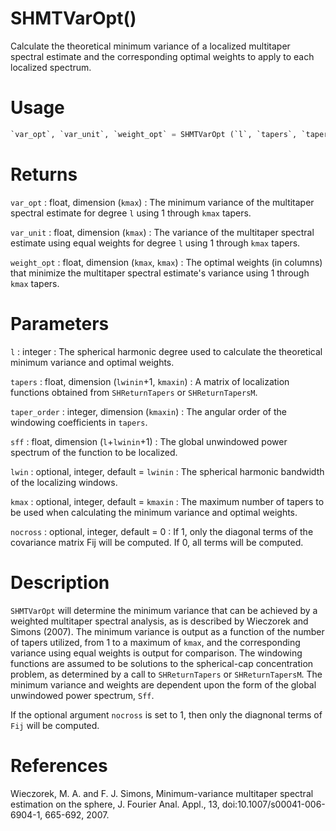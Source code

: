 # SHMTVarOpt()

Calculate the theoretical minimum variance of a localized multitaper spectral estimate and the corresponding optimal weights to apply to each localized spectrum.

# Usage

```python
`var_opt`, `var_unit`, `weight_opt` = SHMTVarOpt (`l`, `tapers`, `taper_order`, `sff`, [`lwin`, `kmax`, `nocross`])
```

# Returns

`var_opt` : float, dimension (`kmax`)
:   The minimum variance of the multitaper spectral estimate for degree `l` using 1 through `kmax` tapers.

`var_unit` : float, dimension (`kmax`)
:   The variance of the multitaper spectral estimate using equal weights for degree `l` using 1 through `kmax` tapers.

`weight_opt` : float, dimension (`kmax`, `kmax`)
:   The optimal weights (in columns) that minimize the multitaper spectral estimate's variance using 1 through `kmax` tapers.

# Parameters

`l` : integer
:   The spherical harmonic degree used to calculate the theoretical minimum variance and optimal weights.

`tapers` : float, dimension (`lwinin`+1, `kmaxin`)
:   A matrix of localization functions obtained from `SHReturnTapers` or `SHReturnTapersM`.

`taper_order` : integer, dimension (`kmaxin`)
:   The angular order of the windowing coefficients in `tapers`.

`sff` : float, dimension (`l`+`lwinin`+1)
:   The global unwindowed power spectrum of the function to be localized.

`lwin` : optional, integer, default = `lwinin`
:   The spherical harmonic bandwidth of the localizing windows.

`kmax` : optional, integer, default = `kmaxin`
:   The maximum number of tapers to be used when calculating the minimum variance and optimal weights.

`nocross` : optional, integer, default = 0
:   If 1, only the diagonal terms of the covariance matrix Fij will be computed. If 0, all terms will be computed.

# Description

`SHMTVarOpt` will determine the minimum variance that can be achieved by a weighted multitaper spectral analysis, as is described by Wieczorek and Simons (2007). The minimum variance is output as a function of the number of tapers utilized, from 1 to a maximum of `kmax`, and the corresponding variance using equal weights is output for comparison. The windowing functions are assumed to be solutions to the spherical-cap concentration problem, as determined by a call to `SHReturnTapers` or `SHReturnTapersM`. The minimum variance and weights are dependent upon the form of the global unwindowed power spectrum, `Sff`.

If the optional argument `nocross` is set to 1, then only the diagnonal terms of `Fij` will be computed.

# References

Wieczorek, M. A. and F. J. Simons, Minimum-variance multitaper spectral estimation on the sphere, J. Fourier Anal. Appl., 13, doi:10.1007/s00041-006-6904-1, 665-692, 2007.
